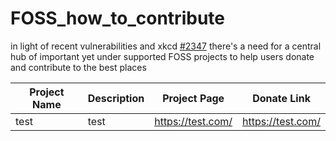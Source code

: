 # FOSS_how_to_contribute
in light of recent vulnerabilities and xkcd [#2347](https://www.explainxkcd.com/wiki/images/d/d7/dependency.png) there's a need for a central hub of important yet under supported FOSS projects to help users donate and contribute to the best places

| Project Name | Description | Project Page | Donate Link |
| ---------- | ---------- | ---------- | ----------|
| test | test | https://test.com/ | https://test.com/ |
